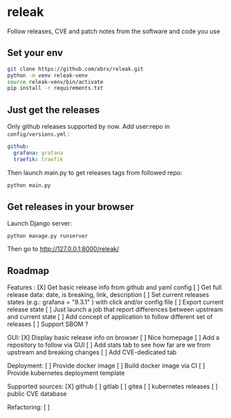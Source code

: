 # releak

Follow releases, CVE and patch notes from the software and code you use

## Set your env

```bash
git clone https://github.com/abrx/releak.git
python -m venv releak-venv
source releak-venv/bin/activate
pip install -r requirements.txt
```

## Just get the releases

Only github releases supported by now.
Add user:repo in `config/versions.yml` :

```yaml
github:
  grafana: grafana
  traefik: traefik
```

Then launch main.py to get releases tags from followed repo:

```bash
python main.py
```

## Get releases in your browser

Launch Django server:

```
python manage.py runserver
```

Then go to http://127.0.0.1:8000/releak/ 

## Roadmap

Features :
[X] Get basic release info from github and yaml config
[ ] Get full release data: date, is breaking, link, description
[ ] Set current releases states (e.g.: grafana = "9.3.1" ) with click and/or config file
[ ] Export current release state
[ ] Just launch a job that report differences between upstream and current state
[ ] Add concept of application to follow different set of releases 
[ ] Support SBOM ?

GUI:
[X] Display basic release info on browser
[ ] Nice homepage
[ ] Add a repository to follow via GUI
[ ] Add stats tab to see how far are we from upstream and breaking changes
[ ] Add CVE-dedicated tab

Deployment:
[ ] Provide docker image
[ ] Build docker image via CI
[ ] Provide kubernetes deployment template

Supported sources:
[X] github
[ ] gitlab
[ ] gitea
[ ] kubernetes releases
[ ] public CVE database

Refactoring:
[ ] 
